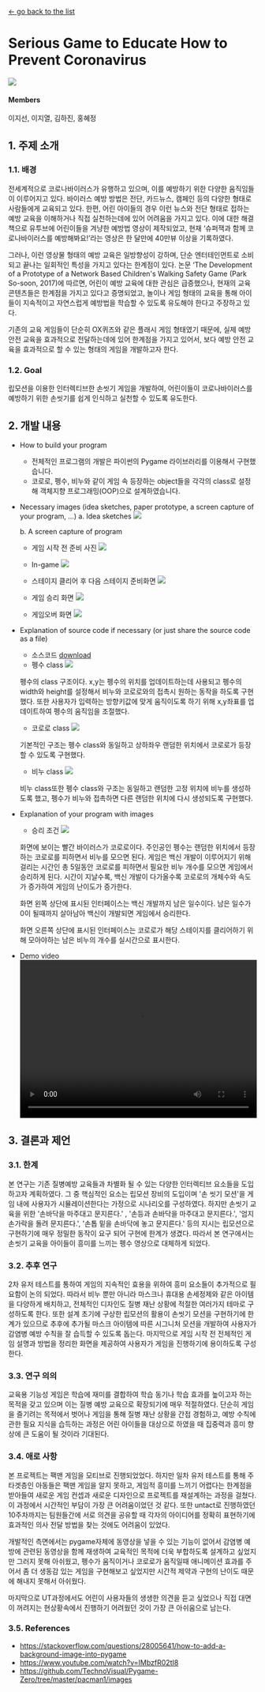 [← go back to the list](../README.md)

# Serious Game to Educate How to Prevent Coronavirus
![](img/1.png)

#### Members
이지선, 이지열, 김하진, 홍혜정

## 1. 주제 소개 

### 1.1. 배경
전세계적으로 코로나바이러스가 유행하고 있으며, 이를 예방하기 위한 다양한 움직임들이 이루어지고 있다. 바이러스 예방 방법은 전단, 카드뉴스, 캠페인 등의 다양한 형태로 사람들에게 교육되고 있다. 한편, 어린 아이들의 경우 이런 뉴스와 전단 형태로 접하는 예방 교육을 이해하거나 직접 실천하는데에 있어 어려움을 가지고 있다. 이에 대한 해결책으로 유투브에 어린이들을 겨냥한 예방법 영상이 제작되었고, 현재 ‘슈퍼잭과 함께 코로나바이러스를 예방해봐요!’라는 영상은 한 달만에 40만뷰 이상을 기록하였다.

그러나, 이런 영상물 형태의 예방 교육은 일방향성이 강하며, 단순 엔터테인먼트로 소비되고 끝나는 일회적인 특성을 가지고 있다는 한계점이 있다. 논문 ‘The Development of a Prototype of a Network Based Children's Walking Safety Game (Park So-soon, 2017)에 따르면, 어린이 예방 교육에 대한 관심은 급증했으나, 현재의 교육 콘텐츠들은 한계점을 가지고 있다고 증명되었고, 놀이나 게임 형태의 교육을 통해 아이들이 지속적이고 자연스럽게 예방법을 학습할 수 있도록 유도해야 한다고 주장하고 있다.

기존의 교육 게임들이 단순히 OX퀴즈와 같은 플래시 게임 형태였기 때문에, 실제 예방 안전 교육을 효과적으로 전달하는데에 있어 한계점을 가지고 있어서, 보다 예방 안전 교육을 효과적으로 할 수 있는 형태의 게임을 개발하고자 한다.

### 1.2. Goal
립모션을 이용한 인터렉티브한 손씻기 게임을 개발하여, 어린이들이 코로나바이러스를 예방하기 위한 손씻기를 쉽게 인식하고 실천할 수 있도록 유도한다.

## 2. 개발 내용
- How to build your program
	- 전체적인 프로그램의 개발은 파이썬의 Pygame 라이브러리를 이용해서 구현했습니다.
	- 코로로, 펭수, 비누와 같이 게임 속 등장하는 object들을 각각의 class로 설정해 객체지향 프로그래밍(OOP)으로 설계하였습니다.
- Necessary images (idea sketches, paper prototype, a screen capture of your program, …)
	a. Idea sketches
	![](img/2.png)

	b. A screen capture of program
	- 게임 시작 전 준비 사진
	![](img/3.png)

	- In-game
	![](img/4.png)

	- 스테이지 클리어 후 다음 스테이지  준비화면
	![](img/5.png)

	- 게임 승리 화면
	![](img/6.png)

	- 게임오버 화면
	![](img/7s.png)

- Explanation of source code if necessary (or just share the source code as a file)
	- 소스코드 [download](source/source.zip)
	- 펭수 class
	![](img/8.png)

	펭수의 class 구조이다. x,y는 펭수의 위치를 업데이트하는데 사용되고 펭수의 width와 height를 설정해서 비누와 코로로와의 접촉시 원하는 동작을 하도록 구현했다. 또한 사용자가 입력하는 방향키값에 맞게 움직이도록 하기 위해 x,y좌표를 업데이트하여 펭수의 움직임을 조절했다.
 
	- 코로로 class
	![](img/9.png)

	기본적인 구조는 펭수 class와 동일하고 상하좌우 랜덤한 위치에서 코로로가 등장할 수 있도록 구현했다.

	- 비누 class
	![](img/10.png)

	비누 class또한 펭수 class와 구조는 동일하고 랜덤한 고정 위치에 비누를 생성하도록 했고, 펭수가 비누와 접촉하면 다른 랜덤한 위치에 다시 생성되도록 구현했다.

- Explanation of your program with images
	- 승리 조건
	![](img/11.gif)

	화면에 보이는 빨간 바이러스가 코로로이다. 주인공인 펭수는 랜덤한 위치에서 등장하는 코로로를 피하면서 비누를 모으면 된다. 게임은 백신 개발이 이루어지기 위해 걸리는 시간인 총 5일동안 코로로를 피하면서 필요한 비누 개수를 모으면 게임에서 승리하게 된다. 시간이 지날수록, 백신 개발이 다가올수록 코로로의 개체수와 속도가 증가하여 게임의 난이도가 증가한다.

	화면 왼쪽 상단에 표시된 인터페이스는 백신 개발까지 남은 일수이다. 남은 일수가 0이 될때까지 살아남아 백신이 개발되면 게임에서 승리한다.

	화면 오른쪽 상단에 표시된 인터페이스는 코로로가 해당 스테이지를 클리어하기 위해 모아야하는 남은 비누의 개수를 실시간으로 표시한다.

- Demo video
	<video width="480" height="320" controls="controls"><source src="demo video.mp4" type="video/mp4"></video>


## 3. 결론과 제언

### 3.1. 한계

본 연구는 기존 질병예방 교육들과 차별화 될 수 있는 다양한 인터렉티브 요소들을 도입하고자 계획하였다. 그 중 핵심적인 요소는 립모션 장비의 도입이며 '손 씻기 모션'을 게임 내에 사용자가 시뮬레이션한다는 가정으로 시나리오를 구성하였다. 하지만 손씻기 교육을 위한 '손바닥을 마주대고 문지른다.' , '손등과 손바닥을 마주대고 문지른다.', '엄지 손가락을 돌려 문지른다.', '손톱 밑을 손바닥에 놓고 문지른다.' 등의 지시는 립모션으로 구현하기에 매우 정밀한 동작이 요구 되어 구현에 한계가 생겼다. 따라서 본 연구에서는 손씻기 교육을 아이들이 흥미를 느끼는 펭수 영상으로 대체하게 되었다.

### 3.2. 추후 연구

2차 유저 테스트를 통하여 게임의 지속적인 효용을 위하여 흥미 요소들이 추가적으로 필요함이 논의 되었다. 따라서 비누 뿐만 아니라 마스크나 휴대용 손세정제와 같은 아이템을 다양하게 배치하고, 전체적인 디자인도 질병 재난 상황에 적절한 여러가지 테마로 구성하도록 한다. 또한 설계 초기에 구상한 립모션의 활용이 손씻기 모션을 구현하기에 한계가 있으므로 추후에 추가될 마스크 아이템에 따른 시그니처 모션을 개발하여 사용자가 감염병 예방 수칙을 잘 습득할 수 있도록 돕는다. 마지막으로 게임 시작 전 전체적인 게임 설명과 방법을 정리한 화면을 제공하여 사용자가 게임을 진행하기에 용이하도록 구성한다.

### 3.3. 연구 의의

교육용 기능성 게임은 학습에 재미를 결합하여 학습 동기나 학습 효과를 높이고자 하는 목적을 갖고 있으며 이는 질병 예방 교육으로 확장되기에 매우 적절하였다. 단순히 게임을 즐기려는 목적에서 벗어나 게임을 통해 질병 재난 상황을 간접 경험하고, 예방 수칙에 관한 필요 지식을 습득하는 과정은 어린 아이들을 대상으로 하였을 때 집중력과 흥미 향상에 큰 도움이 될 것이라 기대된다.

### 3.4. 애로 사항

본 프로젝트는 팩맨 게임을 모티브로 진행되었었다. 하지만 일차 유저 테스트를 통해 주 타겟층인 아동들은 팩맨 게임을 알지 못하고, 게임적 흥미를 느끼기 어렵다는 한계점을 받아들여 새로운 게임 컨셉과 새로운 디자인으로 프로젝트를 재설계하는 과정을 걸쳤다. 이 과정에서 시간적인 부담이 가장 큰 어려움이었던 것 같다. 또한 untact로 진행하였던 10주차까지는 팀원들간에 서로 의견을 공유할 때 각자의 아이디어를 정확히 표현하기에 효과적인 의사 전달 방법을 찾는 것에도 어려움이 있었다.

개발적인 측면에서는 pygame자체에 동영상을 넣을 수 있는 기능이 없어서 감염병 예방에 관련된 동영상을 함께 재생하여 교육적인 목적에 더욱 부합하도록 설계하고 싶었지만 그러지 못해 아쉬웠고, 펭수가 움직이거나 코로로가 움직일때 애니메이션 효과를 주어서 좀 더 생동감 있는 게임을 구현해보고 싶었지만 시간적 제약과 구현의 난이도 때문에 해내지 못해서 아쉬웠다.

마지막으로 UT과정에서도 어린이 사용자들의 생생한 의견을 듣고 싶었으나 직접 대면이 꺼려지는 현상황속에서 진행하기 어려웠던 것이 가장 큰 아쉬움으로 남는다.

### 3.5. References
- https://stackoverflow.com/questions/28005641/how-to-add-a-background-image-into-pygame
- https://www.youtube.com/watch?v=IMbzfR02tI8
- https://github.com/TechnoVisual/Pygame-Zero/tree/master/pacman1/images